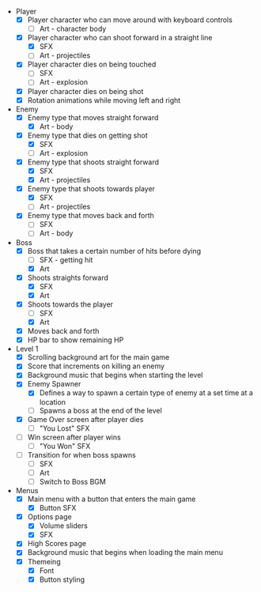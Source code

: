- Player
	- [x] Player character who can move around with keyboard controls
		- [ ] Art - character body
	- [x] Player character who can shoot forward in a straight line
		- [x] SFX
		- [ ] Art - projectiles
	- [x] Player character dies on being touched
		- [ ] SFX
		- [ ] Art - explosion
	- [x] Player character dies on being shot
	- [x] Rotation animations while moving left and right

- Enemy
	- [x] Enemy type that moves straight forward
		- [x] Art - body
	- [x] Enemy type that dies on getting shot
		- [x] SFX
		- [ ] Art - explosion
	- [x] Enemy type that shoots straight forward
		- [x] SFX
		- [x] Art - projectiles
	- [x] Enemy type that shoots towards player
		- [x] SFX
		- [ ] Art - projectiles
	- [x] Enemy type that moves back and forth
		- [ ] SFX
		- [ ] Art - body

- Boss
	- [x] Boss that takes a certain number of hits before dying
		- [ ] SFX - getting hit
		- [x] Art
	- [x] Shoots straights forward
		- [x] SFX
		- [x] Art
	- [x] Shoots towards the player
		- [ ] SFX
		- [x] Art
	- [x] Moves back and forth
	- [x] HP bar to show remaining HP

- Level 1
	- [x] Scrolling background art for the main game
	- [x] Score that increments on killing an enemy
	- [x] Background music that begins when starting the level
	- [x] Enemy Spawner
		- [x] Defines a way to spawn a certain type of enemy at a set time at a location
		- [ ] Spawns a boss at the end of the level
	- [x] Game Over screen after player dies
		- [ ] "You Lost" SFX
	- [ ] Win screen after player wins
		- [ ] "You Won" SFX
	- [ ] Transition for when boss spawns
		- [ ] SFX
		- [ ] Art
		- [ ] Switch to Boss BGM

- Menus
	- [x] Main menu with a button that enters the main game
		- [x] Button SFX
	- [x] Options page
		- [x] Volume sliders
		- [x] SFX
	- [x] High Scores page
	- [x] Background music that begins when loading the main menu
	- [x] Themeing
		- [x] Font
		- [x] Button styling

